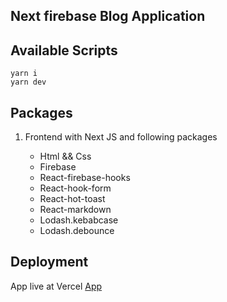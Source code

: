 ## Next firebase Blog Application

## Available Scripts

```
yarn i
yarn dev
```

## Packages

1. Frontend with Next JS and following packages

   - Html && Css
   - Firebase
   - React-firebase-hooks
   - React-hook-form
   - React-hot-toast
   - React-markdown
   - Lodash.kebabcase
   - Lodash.debounce

## Deployment

App live at Vercel [App](https://next-firebase-blog-applicarion.vercel.app)
